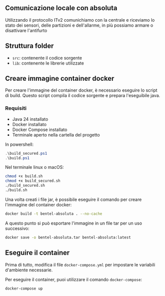 ## Comunicazione locale con absoluta

Utilizzando il protocollo ITv2 comunichiamo con la centrale e riceviamo lo stato dei sensori, delle partizioni e dell'allarme, in più possiamo armare o disattivare l'antifurto

## Struttura folder

- `src`: contenente il codice sorgente
- `lib`: contenente le librerie utilizzate



## Creare immagine container docker

Per creare l'immagine del container docker, è necessario eseguire lo script di build. Questo script compila il codice sorgente e prepara l'eseguibile java.

### Requisiti
- Java 24 installato
- Docker installato
- Docker Compose installato
- Terminale aperto nella cartella del progetto

In powershell:
```powershell
.\build_secured.ps1
.\build.ps1
```
Nel terminale linux o macOS:
```bash
chmod +x build.sh
chmod +x build_secured.sh
./build_secured.sh
./build.sh
```

Una volta creati i file jar, è possibile eseguire il comando per creare l'immagine del container docker:

```bash
docker build -t bentel-absoluta . --no-cache
```

A questo punto si può esportare l'immagine in un file tar per un uso successivo:

```bash
docker save -o bentel-absoluta.tar bentel-absoluta:latest
```

## Eseguire il container

Prima di tutto, modifica il file `docker-compose.yml` per impostare le variabili d'ambiente necessarie.

Per eseguire il container, puoi utilizzare il comando `docker-compose`:

```bash
docker-compose up
```



